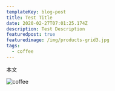 ```yaml
---
templateKey: blog-post
title: Test Title
date: 2020-02-27T07:01:25.174Z
description: Test Description
featuredpost: true
featuredimage: /img/products-grid3.jpg
tags:
  - coffee
---
```

本文

![coffee](/img/jumbotron.jpg "coffee")
